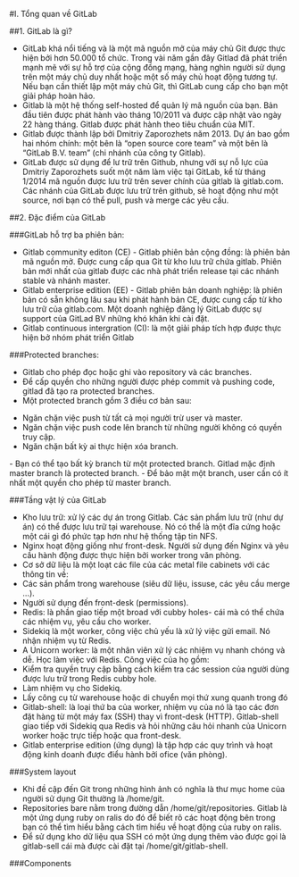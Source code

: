 #I. Tổng quan về GitLab

##1. GitLab là gì?

- GitLab khá nổi tiếng và là một mã nguồn mở của máy chủ Git được thực hiện bởi hơn 50.000 tổ chức. Trong vài năm gần đây Gitlad đã phát triển mạnh mẽ với sự hỗ trợ của cộng đồng mạng, hàng nghìn người sử dụng trên một máy chủ duy nhất hoặc một số máy chủ hoạt động tương tự. Nếu bạn cần thiết lập một máy chủ Git, thì GitLab cung cấp cho bạn một giải pháp hoàn hảo.
- Gitlab là một hệ thống self-hosted để quản lý mã nguồn của bạn. Bản đầu tiên được phát hành vào tháng 10/2011 và được cập nhật vào ngày 22 hàng tháng. Gitlab được phát hành theo tiêu chuẩn của MIT.
- Gitlab được thành lập bởi Dmitriy Zaporozhets năm 2013. Dự án bao gồm hai nhóm chính: một bên là “open source core team” và một bên là “GitLab B.V. team” (chi nhánh của công ty Gitlab).
- GitLab được sử dụng để lư trữ trên Github, nhưng với sự nỗ lực của Dmitriy Zaporozhets suốt một năm làm việc tại GitLab, kể từ tháng 1/2014 mã nguồn được lưu trữ trên sever chính của gitlab là gitlab.com. Các nhánh của GitLab được lưu trữ trên github, sẽ hoạt động như một source, nơi bạn có thể pull, push và merge các yêu cầu.

##2. Đặc điểm của GitLab

###GitLab hỗ trợ ba phiên bản:

- Gitlab community editon (CE) - Gitlab phiên bản cộng đồng: là phiên bản mã nguồn mở. Được cung cấp qua Git từ kho lưu trữ chứa gitlab. Phiên bản mới nhất của gitlab được các nhà phát triển release tại các nhánh stable và nhánh master.
- Gitlab enterprise edition (EE) - Gitlab phiên bản doanh nghiệp: là phiên bản có sẵn không lâu sau khi phát hành bản CE, được cung cấp từ kho lưu trữ của gitlab.com. Một doanh nghiệp đăng lý GitLab được sự support của GitLad BV những khó khăn khi cài đặt.
- Gitlab continuous intergration (CI): là một giải pháp tích hợp được thực hiện bở nhóm phát triển Gitlab

###Protected branches:

- Gitlab cho phép đọc hoặc ghi vào repository và các branches.
- Để cấp quyền cho những người được phép commit và pushing code, gitlad đã tạo ra protected branches.
- Một protected branch gồm 3 điều cơ bản sau:
<ul>
<li>Ngăn chặn việc push từ tất cả mọi người trừ user và master.</li>
<li>Ngăn chặn việc push code lên branch từ những người không có quyền truy cập.</li>
<li>Ngăn chặn bất kỳ ai thực hiện xóa branch.</li>
</ul>
- Bạn có thể tạo bất kỳ branch từ một protected branch. Gitlad mặc định master branch là protected branch.
- Để bảo mật một branch, user cần có ít nhất một quyền cho phép từ master branch.

###Tầng vật lý của GitLab

- Kho lưu trữ: xử lý các dự án trong Gitlab. Các sản phẩm lưu trữ (như dự án) có thể được lưu trữ tại warehouse. Nó có thể là một đĩa cứng hoặc một cái gì đó phức tạp hơn như hệ thống tập tin NFS.
- Nginx hoạt động giống như front-desk. Người sử dụng đến Nginx và yêu cầu hành động được thực hiện bởi worker trong văn phòng.
- Cơ sở dữ liệu là một loạt các file của các metal file cabinets với các thông tin về:
- Các sản phẩm trong warehouse (siêu dữ liệu, issuse, các yêu cầu merge ...).
- Người sử dụng đến front-desk (permissions).
- Redis: là phần giao tiếp một broad với cubby holes- cái mà có thể chứa các nhiệm vụ, yêu cầu cho worker.
- Sidekiq là một worker, công việc chủ yếu là xử lý việc gửi email. Nó nhận nhiệm vụ từ Redis.
- A Unicorn worker: là một nhân viên xử lý các nhiệm vụ nhanh chóng và dễ. Học làm việc với Redis. Công việc của họ gồm:
- Kiểm tra quyền truy cập bằng cách kiểm tra các session của người dùng được lưu trữ trong Redis cubby hole.
- Làm nhiệm vụ cho Sidekiq.
- Lấy công cụ từ warehouse hoặc di chuyển mọi thứ xung quanh trong đó
- Gitlab-shell: là loại thứ ba của worker, nhiệm vụ của nó là tạo các đơn đặt hàng từ một máy fax (SSH) thay vì front-desk (HTTP). Gitlab-shell giao tiếp với Sidekiq qua Redis và hỏi những câu hỏi nhanh của Unicorn worker hoặc trực tiếp hoặc qua front-desk.
- Gitlab enterprise edition (ứng dụng) là tập hợp các quy trình và hoạt động kinh doanh được điểu hành bởi ofice (văn phòng).

###System layout

- Khi đề cập đến Git trong những hình ảnh có nghĩa là thư mục home của người sử dụng Git thường là /home/git.
- Repositories bare nằm trong đường dẫn /home/git/repositories. Gitlab là một ứng dụng ruby on ralis do đó để biết rõ các hoạt động bên trong bạn có thể tìm hiểu bằng cách tìm hiểu về hoạt động của ruby on ralis.
- Để sử dụng kho dữ liệu qua SSH có một ứng dụng thêm vào được gọi là gitlab-sell cái mà được cài đặt tại /home/git/gitlab-shell.


###Components

